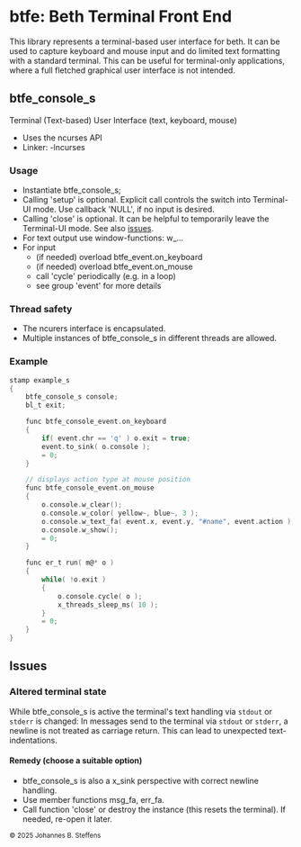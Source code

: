 # btfe: Beth Terminal Front End

This library represents a terminal-based user interface for beth. It can be used to capture keyboard and mouse input and do limited text formatting with a standard terminal. This can be useful for terminal-only applications, where a full fletched graphical user interface is not intended.

## btfe_console_s

Terminal (Text-based) User Interface (text, keyboard, mouse)
* Uses the ncurses API
* Linker: -lncurses

### Usage
* Instantiate btfe_console_s;
* Calling 'setup' is optional. Explicit call controls the switch into Terminal-UI mode. Use callback 'NULL', if no input is desired.
* Calling 'close' is optional. It can be helpful to temporarily leave the Terminal-UI mode. See also [issues](#issues).
* For text output use window-functions: w_...
* For input
   * (if needed) overload btfe_event.on_keyboard
   * (if needed) overload btfe_event.on_mouse
   * call 'cycle' periodically (e.g. in a loop)
   * see group 'event' for more details

### Thread safety
* The ncurers interface is encapsulated.
* Multiple instances of btfe_console_s in different threads are allowed.

###  Example

``` C
stamp example_s
{
    btfe_console_s console;
    bl_t exit;

    func btfe_console_event.on_keyboard
    {
        if( event.chr == 'q' ) o.exit = true;
        event.to_sink( o.console );
        = 0;
    }

    // displays action type at mouse position
    func btfe_console_event.on_mouse
    {
        o.console.w_clear();
        o.console.w_color( yellow~, blue~, 3 );
        o.console.w_text_fa( event.x, event.y, "#name", event.action );
        o.console.w_show();
        = 0;
    }

    func er_t run( m@* o )
    {
        while( !o.exit )
        {
            o.console.cycle( o );
            x_threads_sleep_ms( 10 );
        }
        = 0;
    }
}

```


## Issues

### Altered terminal state

While btfe_console_s is active the terminal's text handling via ```stdout``` or ```stderr``` is changed: In messages send to the terminal via ```stdout``` or ```stderr```, a newline is not treated as carriage return. This can lead to unexpected text-indentations.

#### Remedy (choose a suitable option)
* btfe_console_s is also a x_sink perspective with correct newline handling.
* Use member functions msg_fa, err_fa.
* Call function 'close' or destroy the instance (this resets the terminal). If needed, re-open it later.




<sub>&copy; 2025 Johannes B. Steffens</sub>
